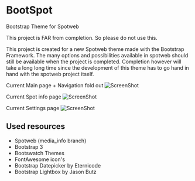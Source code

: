 BootSpot
========

Bootstrap Theme for Spotweb

This project is FAR from completion. So please do not use this.

This project is created for a new Spotweb theme made with the Bootstrap Framework.
The many options and possibilities available in spotweb should still be available when the project is completed.
Completion however will take a long long time since the development of this theme has to go hand in hand with the spotweb project itself.
 
Current Main page + Navigation fold out
![ScreenShot](http://gebruiknet.hopseflop.nl/image_library/bootspot-main-nav.png)

Current Spot info page
![ScreenShot](http://gebruiknet.hopseflop.nl/image_library/bootspot-spotinfo.png)

Current Settings page
![ScreenShot](http://gebruiknet.hopseflop.nl/image_library/bootspot-settings1.png)

## Used resources
* Spotweb (media_info branch)
* Bootstrap 3
* Bootswatch Themes
* FontAwesome icon's
* Bootstrap Datepicker by Eternicode
* Bootstrap Lightbox by Jason Butz
